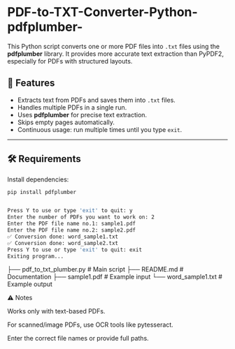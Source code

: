 # PDF-to-TXT-Converter-Python-pdfplumber-
This Python script converts one or more PDF files into `.txt` files using the **pdfplumber** library.   It provides more accurate text extraction than PyPDF2, especially for PDFs with structured layouts.

## 📌 Features
- Extracts text from PDFs and saves them into `.txt` files.
- Handles multiple PDFs in a single run.
- Uses **pdfplumber** for precise text extraction.
- Skips empty pages automatically.
- Continuous usage: run multiple times until you type `exit`.

---

## 🛠️ Requirements
Install dependencies:

```bash
pip install pdfplumber


Press Y to use or type 'exit' to quit: y
Enter the number of PDFs you want to work on: 2
Enter the PDF file name no.1: sample1.pdf
Enter the PDF file name no.2: sample2.pdf
✅ Conversion done: word_sample1.txt
✅ Conversion done: word_sample2.txt
Press Y to use or type 'exit' to quit: exit
Exiting program...

```
├── pdf_to_txt_plumber.py   # Main script
├── README.md               # Documentation
├── sample1.pdf             # Example input
└── word_sample1.txt        # Example output


⚠️ Notes

Works only with text-based PDFs.

For scanned/image PDFs, use OCR tools like pytesseract.

Enter the correct file names or provide full paths.


